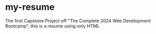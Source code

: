 # my-resume
The first Capstone Project off "The Complete 2024 Web Development Bootcamp", this is a resume using only HTML
